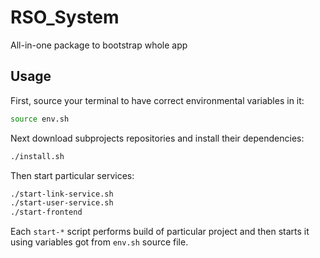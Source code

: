 # RSO_System

All-in-one package to bootstrap whole app

## Usage

First, source your terminal to have correct environmental variables in it:
```sh
source env.sh
```

Next download subprojects repositories and install their dependencies:
```sh
./install.sh
```

Then start particular services:
```sh
./start-link-service.sh
./start-user-service.sh
./start-frontend
```

Each `start-*` script performs build of particular project and then starts it using variables got from `env.sh` source file.

